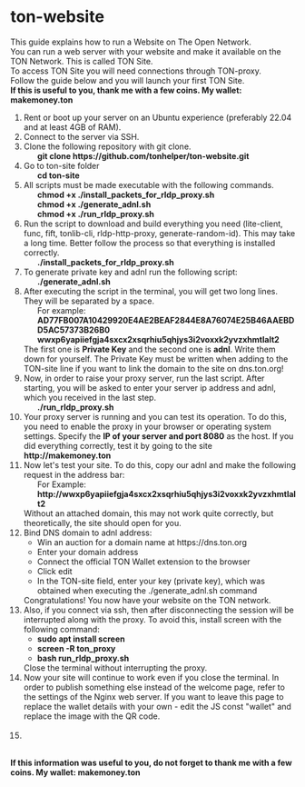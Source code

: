 # ton-website
This guide explains how to run a Website on The Open Network.<br>
You can run a web server with your website and make it available on the TON Network. This is called TON Site.<br>
To access TON Site you will need connections through TON-proxy.<br>
Follow the guide below and you will launch your first TON Site.<br>
<strong>If this is useful to you, thank me with a few coins. My wallet: makemoney.ton</strong>

<ol>
  <li>Rent or boot up your server on an Ubuntu experience (preferably 22.04 and at least 4GB of RAM).</li>
  <li>Connect to the server via SSH.</li>
  <li>Clone the following repository with git clone.
    <ol>
      <strong>git clone https://github.com/tonhelper/ton-website.git</strong>
    </ol>
  </li>
  <li>Go to ton-site folder
    <ol>
      <strong>cd ton-site</strong>
    </ol>
  </li>
  <li>All scripts must be made executable with the following commands.
    <ol>
      <strong>chmod +x ./install_packets_for_rldp_proxy.sh</strong>
    </ol>
    <ol>
      <strong>chmod +x ./generate_adnl.sh</strong>
    </ol>
    <ol>
      <strong>chmod +x ./run_rldp_proxy.sh</strong>
    </ol>
  </li>
  <li>
Run the script to download and build everything you need (lite-client, func, fift, tonlib-cli, rldp-http-proxy, generate-random-id). This may take a long time. Better follow the process so that everything is installed correctly.
    <ol>
      <strong>./install_packets_for_rldp_proxy.sh</strong>
    </ol>
  </li>
  <li>To generate private key and adnl run the following script:
    <ol>
      <strong>./generate_adnl.sh</strong>
    </ol>
  </li>
  <li>After executing the script in the terminal, you will get two long lines. They will be separated by a space.
    <ol>
      For example: <strong>AD77FB007A10429920E4AE2BEAF2844E8A76074E25B46AAEBDD5AC57373B26B0  wwxp6yapiiefgja4sxcx2xsqrhiu5qhjys3i2voxxk2yvzxhmtlalt2</strong>
    </ol>
    The first one is <strong>Private Key</strong> and the second one is <strong>adnl</strong>. Write them down for yourself. The Private Key must be written when adding to the TON-site line if you want to link the domain to the site on dns.ton.org!
  </li>
  <li>Now, in order to raise your proxy server, run the last script. After starting, you will be asked to enter your server ip address and adnl, which you received in the last step.
      <ol>
      <strong>./run_rldp_proxy.sh</strong>
    </ol>
  </li>
  <li>Your proxy server is running and you can test its operation. To do this, you need to enable the proxy in your browser or operating system settings. Specify the <strong>IP of your server and port 8080</strong> as the host. If you did everything correctly, test it by going to the site <strong>http://makemoney.ton</strong></li>
  <li>Now let's test your site. To do this, copy our adnl and make the following request in the address bar:
    <ol>
      For Example: <strong>http://wwxp6yapiiefgja4sxcx2xsqrhiu5qhjys3i2voxxk2yvzxhmtlalt2</strong>
    </ol>
      Without an attached domain, this may not work quite correctly, but theoretically, the site should open for you.
  </li>
  <li>Bind DNS domain to adnl address:
      <ul>
      <li>Win an auction for a domain name at https://dns.ton.org</li>
      <li>Enter your domain address</li>
      <li>Сonnect the official TON Wallet extension to the browser</li>
      <li>Click edit</li>
      <li>In the TON-site field, enter your key (private key), which was obtained when executing the ./generate_adnl.sh command</li>
      </ul>
    Congratulations! You now have your website on the TON network.
  </li>
  <li>Also, if you connect via ssh, then after disconnecting the session will be interrupted along with the proxy. To avoid this, install screen with the following command:
      <ul>
      <li><strong>sudo apt install screen</strong></li>
      <li><strong>screen -R ton_proxy</strong></li>
      <li><strong>bash run_rldp_proxy.sh</strong></li>
      </ul>
    Close the terminal without interrupting the proxy.
  </li>
  <li>Now your site will continue to work even if you close the terminal. In order to publish something else instead of the welcome page, refer to the settings of the Nginx web server. If you want to leave this page to replace the wallet details with your own - edit the JS const "wallet" and replace the image with the QR code.</li>
  <br>
  <li></li>
</ol>
<br>
<strong>If this information was useful to you, do not forget to thank me with a few coins. My wallet: makemoney.ton</strong>
